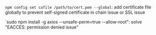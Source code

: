 `npm config set cafile /path/to/cert.pem --global`: add certificate file globally to prevent self-signed certificate in chain issue or SSL issue

`sudo npm install -g axios --unsafe-perm=true --allow-root": solve "EACCES: permission denied issue"
